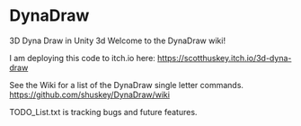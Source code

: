 # DynaDraw
3D Dyna Draw in Unity 3d
Welcome to the DynaDraw wiki! 

I am deploying this code to itch.io here: 
https://scotthuskey.itch.io/3d-dyna-draw

See the Wiki for a list of the DynaDraw single letter commands.
https://github.com/shuskey/DynaDraw/wiki

TODO_List.txt is tracking bugs and future features.
